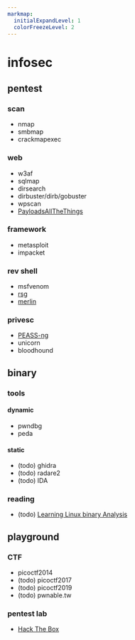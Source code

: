 ```yaml
---
markmap:
  initialExpandLevel: 1
  colorFreezeLevel: 2
---
```


# infosec

## pentest
### scan 
- nmap
- smbmap
- crackmapexec
### web
- w3af
- sqlmap
- dirsearch
- dirbuster/dirb/gobuster
- wpscan 
- [PayloadsAllTheThings](https://github.com/swisskyrepo/PayloadsAllTheThings)
### framework
- metasploit
- impacket
### rev shell
- msfvenom
- [rsg](https://github.com/mthbernardes/rsg)
- [merlin](https://github.com/Ne0nd0g/merlin)
### privesc
- [PEASS-ng](https://github.com/carlospolop/PEASS-ng)
- unicorn
- bloodhound

## binary
### tools
#### dynamic
- pwndbg
- peda
#### static
- (todo) ghidra
- (todo) radare2
- (todo) IDA
### reading
- (todo) [Learning Linux binary Analysis](https://www.amazon.com/Learning-binary-Analysis-elfmaster-ONeill/dp/1782167102)

## playground
### CTF
- picoctf2014
- (todo) picoctf2017
- (todo) picoctf2019
- (todo) pwnable.tw
### pentest lab
- [Hack The Box](https://www.hackthebox.com/)
